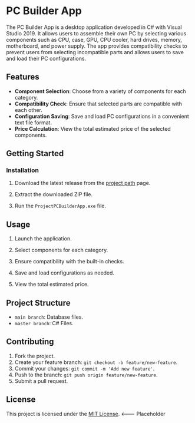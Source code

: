 # PC Builder App

The PC Builder App is a desktop application developed in C# with Visual Studio 2019. It allows users to assemble their own PC by selecting various components such as CPU, case, GPU, CPU cooler, hard drives, memory, motherboard, and power supply. The app provides compatibility checks to prevent users from selecting incompatible parts and allows users to save and load their PC configurations.

## Features

- **Component Selection**: Choose from a variety of components for each category.
- **Compatibility Check**: Ensure that selected parts are compatible with each other.
- **Configuration Saving**: Save and load PC configurations in a convenient text file format.
- **Price Calculation**: View the total estimated price of the selected components.

## Getting Started

### Installation

1. Download the latest release from the [project path](https://github.com/Phreelosu/502tackshooter/blob/master/bin/Debug/ProjectPCBuilderApp.exe) page.

2. Extract the downloaded ZIP file.

3. Run the `ProjectPCBuilderApp.exe` file.

## Usage

1. Launch the application.

2. Select components for each category.

3. Ensure compatibility with the built-in checks.

4. Save and load configurations as needed.

5. View the total estimated price.

## Project Structure

- `main branch`: Database files.
- `master branch`: C# Files.

## Contributing

1. Fork the project.
2. Create your feature branch: `git checkout -b feature/new-feature`.
3. Commit your changes: `git commit -m 'Add new feature'`.
4. Push to the branch: `git push origin feature/new-feature`.
5. Submit a pull request.

## License

This project is licensed under the [MIT License](LICENSE). <--- Placeholder
